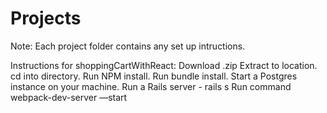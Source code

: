 # Projects

Note: Each project folder contains any set up intructions.

Instructions for shoppingCartWithReact:
Download .zip
Extract to location.
cd into directory.
Run NPM install.
Run bundle install.
Start a Postgres instance on your machine.
Run a Rails server - rails s
Run command webpack-dev-server —start

